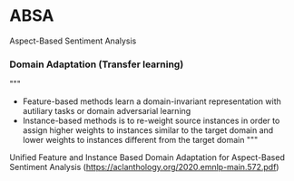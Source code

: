 # ABSA
Aspect-Based Sentiment Analysis


### Domain Adaptation (Transfer learning)
"""
- Feature-based methods learn a domain-invariant representation with autiliary tasks or domain adversarial learning
- Instance-based methods is to re-weight source instances in order to assign higher weights to instances similar to the target domain and lower weights to instances different from the target domain
"""

Unified Feature and Instance Based Domain Adaptation for Aspect-Based Sentiment Analysis (https://aclanthology.org/2020.emnlp-main.572.pdf)

